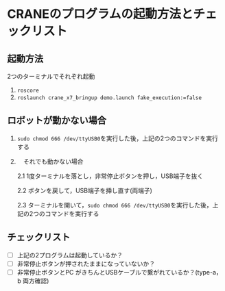 # CRANEのプログラムの起動方法とチェックリスト

## 起動方法
2つのターミナルでそれぞれ起動
1. `roscore`
2. `roslaunch crane_x7_bringup demo.launch fake_execution:=false`

## ロボットが動かない場合
1. `sudo chmod 666 /dev/ttyUSB0`を実行した後，上記の2つのコマンドを実行する

2.  　それでも動かない場合

    2.1 1度ターミナルを落とし，非常停止ボタンを押し，USB端子を抜く

    2.2 ボタンを戻して，USB端子を挿し直す(両端子)
 
    2.3 ターミナルを開いて，`sudo chmod 666 /dev/ttyUSB0`を実行した後，上記の2つのコマンドを実行する
  

## チェックリスト
- [ ] 上記の2プログラムは起動しているか？
- [ ] 非常停止ボタンが押されたままになっていないか？
- [ ] 非常停止ボタンとPC がきちんとUSBケーブルで繋がれているか？(type-a，b 両方確認)

